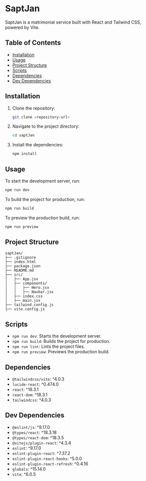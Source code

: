 # SaptJan

SaptJan is a matrimonial service built with React and Tailwind CSS, powered by Vite.

## Table of Contents

- [Installation](#installation)
- [Usage](#usage)
- [Project Structure](#project-structure)
- [Scripts](#scripts)
- [Dependencies](#dependencies)
- [Dev Dependencies](#dev-dependencies)

## Installation

1. Clone the repository:
    ```sh
    git clone <repository-url>
    ```
2. Navigate to the project directory:
    ```sh
    cd saptJan
    ```
3. Install the dependencies:
    ```sh
    npm install
    ```

## Usage

To start the development server, run:
```sh
npm run dev
```

To build the project for production, run:
```sh
npm run build
```

To preview the production build, run:
```sh
npm run preview
```

## Project Structure

```
saptJan/
├── .gitignore
├── index.html
├── package.json
├── README.md
├── src/
│   ├── App.jsx
│   ├── components/
│   │   ├── Hero.jsx
│   │   ├── Navbar.jsx
│   ├── index.css
│   ├── main.jsx
├── tailwind.config.js
├── vite.config.js
```

## Scripts

- `npm run dev`: Starts the development server.
- `npm run build`: Builds the project for production.
- `npm run lint`: Lints the project files.
- `npm run preview`: Previews the production build.

## Dependencies

- `@tailwindcss/vite`: ^4.0.3
- `lucide-react`: ^0.474.0
- `react`: ^18.3.1
- `react-dom`: ^18.3.1
- `tailwindcss`: ^4.0.3

## Dev Dependencies

- `@eslint/js`: ^9.17.0
- `@types/react`: ^18.3.18
- `@types/react-dom`: ^18.3.5
- `@vitejs/plugin-react`: ^4.3.4
- `eslint`: ^9.17.0
- `eslint-plugin-react`: ^7.37.2
- `eslint-plugin-react-hooks`: ^5.0.0
- `eslint-plugin-react-refresh`: ^0.4.16
- `globals`: ^15.14.0
- `vite`: ^6.0.5